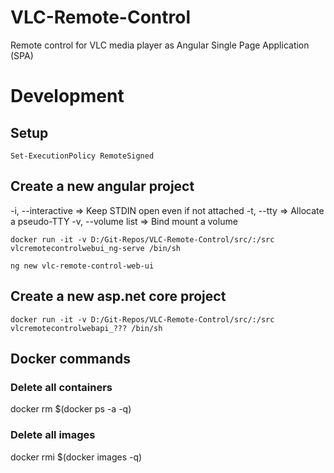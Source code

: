 # VLC-Remote-Control

Remote control for VLC media player as Angular Single Page Application (SPA)

# Development

## Setup

    Set-ExecutionPolicy RemoteSigned

## Create a new angular project

-i, --interactive => Keep STDIN open even if not attached
-t, --tty => Allocate a pseudo-TTY
-v, --volume list => Bind mount a volume

    docker run -it -v D:/Git-Repos/VLC-Remote-Control/src/:/src vlcremotecontrolwebui_ng-serve /bin/sh
    
    ng new vlc-remote-control-web-ui

## Create a new asp.net core project

    docker run -it -v D:/Git-Repos/VLC-Remote-Control/src/:/src vlcremotecontrolwebapi_??? /bin/sh

## Docker commands

### Delete all containers
docker rm $(docker ps -a -q)

### Delete all images
docker rmi $(docker images -q)